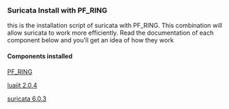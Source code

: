 ### Suricata Install with PF_RING
this is the installation script of suricata with PF_RING. This combination will allow suricata to work more efficiently. Read the documentation of each component below and you'll get an idea of how they work

#### Components installed
[PF_RING](https://github.com/ntop/PF_RING.git)

[luajit 2.0.4](http://luajit.org/download)

[suricata 6.0.3](https://www.openinfosecfoundation.org/download)

